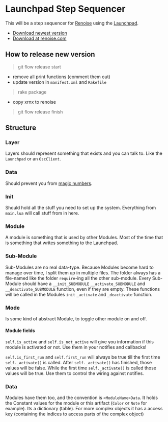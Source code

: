 # Launchpad Step Sequencer

This will be a step sequencer for [Renoise](http://www.renoise.com/) 
using the [Launchpad](http://novationmusic.de/midi-controllers-digital-dj/launchpad).

* [Download newest version](http://mrvandalo.github.io/stepp0r/)
* [Download at renoise.com](http://www.renoise.com/tools/stepp0r)

## How to release new version

> git flow release start <version>

* remove all print functions (comment them out)
* update version in `manifest.xml` and `Rakefile`

> rake package

* copy xrnx to renoise

> git flow release finish <version>

## Structure

### Layer

Layers should represent something that exists and you can talk to. 
Like the `Launchpad` or an `OscClient`. 

### Data

Should prevent you from [magic numbers](http://en.wikipedia.org/wiki/Magic_number_\(programming\)).

### Init 

Should hold all the stuff you need to set up the system. 
Everything from `main.lua` will call stuff from in here.

### Module

A module is something that is used by other Modules.
Most of the time that is something that writes something to the Launchpad.

### Sub-Module

Sub-Modules are no real data-type. Because Modules become hard to manage over time, I split them up in multiple files.
The folder always has a file-named like the folder `require`-ing all the other sub-module.
Every Sub-Module should have a `__init_SUBMODULE` `__activate_SUBMODULE` and `__deactivate_SUBMODULE` function, even if
they are empty. These functions will be called in the Modules `init` `_activate` and `_deactivate` function.

### Mode 

Is some kind of abstract Module, to toggle other module on and off.

#### Module fields

`self.is_active` and `self.is_not_active` will give you information if this module is activated or not.
Use them in your notifies and callbacks!

`self.is_first_run` and `self.first_run` will always be true till the first time `self._activate()` is called.
After `self._activate()` has finished, those values will be false.
While the first time `self._activate()` is called those values will be true.
Use them to control the wiring against notifies.

### Data

Modules have them too, and the convention is `<ModuleName>Data`. 
It holds the Constant values for the module or this artifact (`Color` or `Note` for example).
Its a dictionary (table).
For more complex objects it has a access key (containing the indices to access parts of the complex object)
